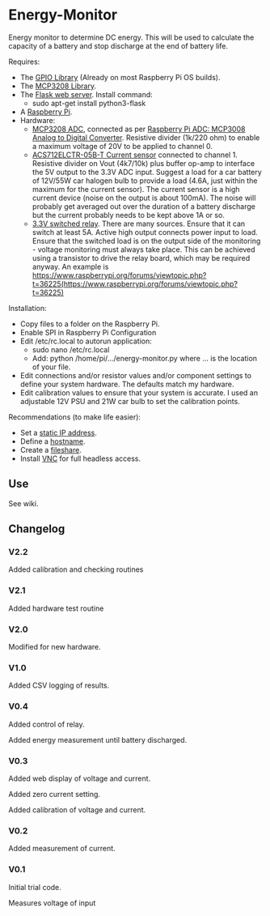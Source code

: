 # Energy-Monitor
Energy monitor to determine DC energy. This will be used to calculate the capacity of a battery and stop discharge at the end of battery life.

Requires:
- The [GPIO Library](https://code.google.com/p/raspberry-gpio-python/) (Already on most Raspberry Pi OS builds).
- The [MCP3208 Library](https://github.com/Pete-C2/MCP3208).
- The [Flask web server](https://www.raspberrypi.org/learning/python-web-server-with-flask/worksheet/). Install command:
  - sudo apt-get install python3-flask
- A [Raspberry Pi](http://www.raspberrypi.org/).
- Hardware:
  - [MCP3208 ADC](http://www.microchip.com/wwwproducts/en/mcp3208), connected as per [Raspberry Pi ADC: MCP3008 Analog to Digital Converter](https://pimylifeup.com/raspberry-pi-adc/). Resistive divider (1k/220 ohm) to enable a maximum voltage of 20V to be applied to channel 0. 
  - [ACS712ELCTR-05B-T Current sensor](http://www.allegromicro.com/en/Products/Current-Sensor-ICs/Zero-To-Fifty-Amp-Integrated-Conductor-Sensor-ICs/ACS712.aspx) connected to channel 1. Resistive divider on Vout (4k7/10k) plus buffer op-amp to interface the 5V output to the 3.3V ADC input. Suggest a load for a car battery of 12V/55W car halogen bulb to provide a load (4.6A, just within the maximum for the current sensor). The current sensor is a high current device (noise on the output is about 100mA). The noise will probably get averaged out over the duration of a battery discharge but the current probably needs to be kept above 1A or so.
  - [3.3V switched relay](https://www.amazon.co.uk/raspberry-pi-relay/s?ie=UTF8&page=1&rh=i%3Aaps%2Ck%3Araspberry%20pi%20relay). There are many sources. Ensure that it can switch at least 5A. Active high output connects power input to load. Ensure that the switched load is on the output side of the monitoring - voltage monitoring must always take place. This can be achieved using a transistor to drive the relay board, which may be required anyway. An example is https://www.raspberrypi.org/forums/viewtopic.php?t=36225(https://www.raspberrypi.org/forums/viewtopic.php?t=36225)

Installation:
- Copy files to a folder on the Raspberry Pi.
- Enable SPI in Raspberry Pi Configuration
- Edit /etc/rc.local to autorun application:
   - sudo nano /etc/rc.local
   - Add: python /home/pi/.../energy-monitor.py where ... is the location of your file.
- Edit connections and/or resistor values and/or component settings to define your system hardware. The defaults match my hardware.
- Edit calibration values to ensure that your system is accurate. I used an adjustable 12V PSU and 21W car bulb to set the calibration points.
    
Recommendations (to make life easier):
- Set a [static IP address](https://www.modmypi.com/blog/tutorial-how-to-give-your-raspberry-pi-a-static-ip-address).
- Define a [hostname](http://www.simonthepiman.com/how_to_rename_my_raspberry_pi.php).
- Create a [fileshare](http://raspberrypihq.com/how-to-share-a-folder-with-a-windows-computer-from-a-raspberry-pi/).
- Install [VNC](https://www.raspberrypi.org/documentation/remote-access/vnc/) for full headless access.

## Use

See wiki.

## Changelog

### V2.2

Added calibration and checking routines

### V2.1

Added hardware test routine

### V2.0

Modified for new hardware.

### V1.0

Added CSV logging of results.

### V0.4

Added control of relay.

Added energy measurement until battery discharged.

### V0.3

Added web display of voltage and current.

Added zero current setting.

Added calibration of voltage and current.

### V0.2

Added measurement of current.

### V0.1

Initial trial code.

Measures voltage of input

